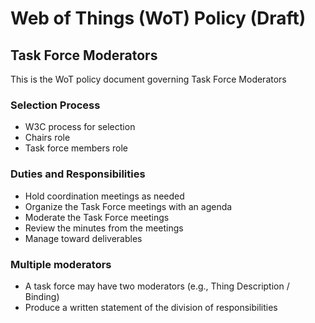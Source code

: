# Web of Things (WoT) Policy (Draft)
## Task Force Moderators
This is the WoT policy document governing Task Force Moderators
### Selection Process
- W3C process for selection
- Chairs role
- Task force members role
### Duties and Responsibilities
- Hold coordination meetings as needed
- Organize the Task Force meetings with an agenda
- Moderate the Task Force meetings
- Review the minutes from the meetings
- Manage toward deliverables
### Multiple moderators
- A task force may have two moderators (e.g., Thing Description / Binding)
- Produce a written statement of the division of responsibilities
